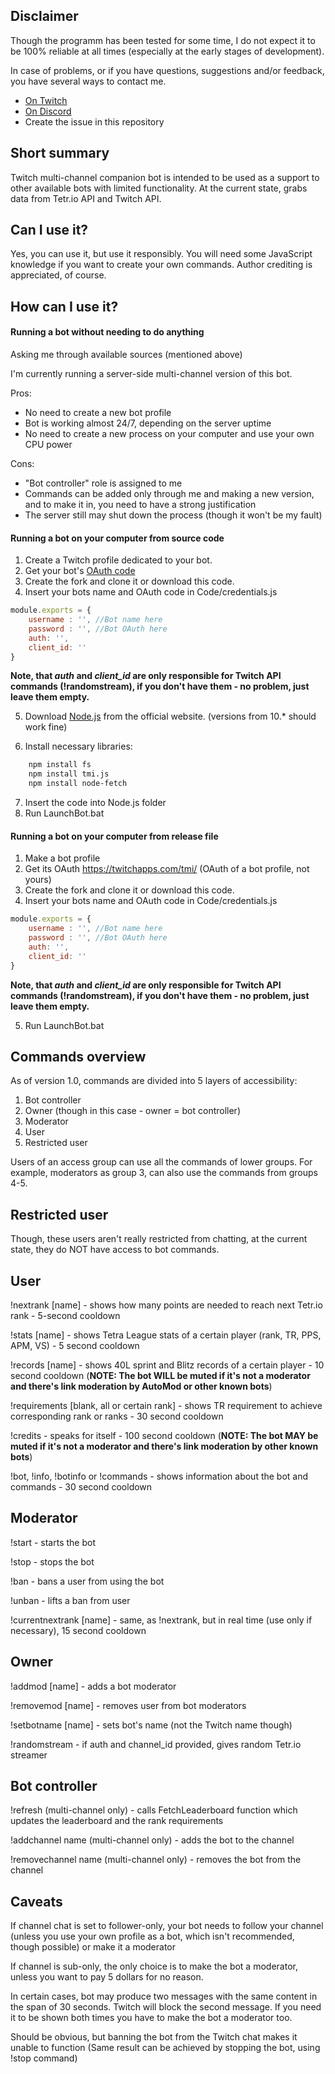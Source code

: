 ## Disclaimer

Though the programm has been tested for some time, I do not expect it to be 100% reliable at all times (especially at the early stages of development).

In case of problems, or if you have questions, suggestions and/or feedback, you have several ways to contact me.

* [On Twitch](https://twitch.tv/Rklplol)
* [On Discord](https://discord.gg/kXbqmsTn8Q)
* Create the issue in this repository

## Short summary
Twitch multi-channel companion bot is intended to be used as a support to other available bots with limited functionality.
At the current state, grabs data from Tetr.io API and Twitch API.

## Can I use it?
Yes, you can use it, but use it responsibly. You will need some JavaScript knowledge if you want to create your own commands.
Author crediting is appreciated, of course.

## How can I use it?

#### Running a bot without needing to do anything

Asking me through available sources (mentioned above)

I'm currently running a server-side multi-channel version of this bot.

Pros:
- No need to create a new bot profile
- Bot is working almost 24/7, depending on the server uptime 
- No need to create a new process on your computer and use your own CPU power

Cons:
- "Bot controller" role is assigned to me 
- Commands can be added only through me and making a new version, and to make it in, you need to have a strong justification
- The server still may shut down the process (though it won't be my fault)

#### Running a bot on your computer from source code

1. Create a Twitch profile dedicated to your bot.
2. Get your bot's [OAuth code](https://twitchapps.com/tmi/) 
3. Create the fork and clone it or download this code.
4. Insert your bots name and OAuth code in Code/credentials.js

``` javascript
module.exports = {
    username : '', //Bot name here  
    password : '', //Bot OAuth here
    auth: '',
    client_id: ''
}
```

**Note, that *auth* and *client_id* are only responsible for Twitch API commands (!randomstream), if you don't have them - no problem, just leave them empty.**

5. Download [Node.js](https://nodejs.org/en/download/) from the official website. (versions from 10.* should work fine)

6. Install necessary libraries: 
``` bash
    npm install fs
    npm install tmi.js
    npm install node-fetch 
```
7. Insert the code into Node.js folder
8. Run LaunchBot.bat

#### Running a bot on your computer from release file

1. Make a bot profile 
2. Get its OAuth https://twitchapps.com/tmi/ (OAuth of a bot profile, not yours) 
3. Create the fork and clone it or download this code.
4. Insert your bots name and OAuth code in Code/credentials.js

``` javascript
module.exports = {
    username : '', //Bot name here  
    password : '', //Bot OAuth here
    auth: '',
    client_id: ''
}
```
**Note, that *auth* and *client_id* are only responsible for Twitch API commands (!randomstream), if you don't have them - no problem, just leave them empty.**

5. Run LaunchBot.bat

## Commands overview

As of version 1.0, commands are divided into 5 layers of accessibility:

1. Bot controller
2. Owner (though in this case - owner = bot controller)
3. Moderator
4. User
5. Restricted user

Users of an access group can use all the commands of lower groups.
For example, moderators as group 3, can also use the commands from groups 4-5.

## Restricted user

Though, these users aren't really restricted from chatting, at the current state, they do NOT have access to bot commands.

## User

!nextrank [name] - shows how many points are needed to reach next Tetr.io rank - 5-second cooldown

!stats [name] - shows Tetra League stats of a certain player (rank, TR, PPS, APM, VS) -  5 second cooldown

!records [name] - shows 40L sprint and Blitz records of a certain player - 10 second cooldown (**NOTE: The bot WILL be muted if it's not a moderator and there's link moderation by AutoMod or other known bots**)

!requirements [blank, all or certain rank] - shows TR requirement to achieve corresponding rank or ranks - 30 second cooldown

!credits - speaks for itself - 100 second cooldown (**NOTE: The bot MAY be muted if it's not a moderator and there's link moderation by other known bots**)

!bot, !info, !botinfo or !commands - shows information about the bot and commands - 30 second cooldown

## Moderator

!start - starts the bot

!stop - stops the bot

!ban - bans a user from using the bot

!unban - lifts a ban from user

!currentnextrank [name] - same, as !nextrank, but in real time (use only if necessary), 15 second cooldown

## Owner

!addmod [name] - adds a bot moderator

!removemod [name] - removes user from bot moderators

!setbotname [name] - sets bot's name (not the Twitch name though)

!randomstream - if auth and channel_id provided, gives random Tetr.io streamer

## Bot controller

!refresh (multi-channel only) - calls FetchLeaderboard function which updates the leaderboard and the rank requirements

!addchannel name (multi-channel only) - adds the bot to the channel

!removechannel name (multi-channel only) - removes the bot from the channel 

## Caveats

If channel chat is set to follower-only, your bot needs to follow your channel (unless you use your own profile as a bot, which isn't recommended, though possible) or make it a moderator

If channel is sub-only, the only choice is to make the bot a moderator, unless you want to pay 5 dollars for no reason.

In certain cases, bot may produce two messages with the same content in the span of 30 seconds. Twitch will block the second message. If you need it to be shown both times you have to make the bot a moderator too.

Should be obvious, but banning the bot from the Twitch chat makes it unable to function (Same result can be achieved by stopping the bot, using !stop command)

